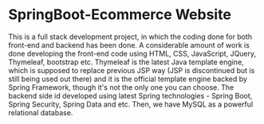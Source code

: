 # SpringBoot-Ecommerce Website
This is a full stack development project, in which the coding done for both front-end and backend has been done. A considerable amount of work is done developing the front-end code using HTML, CSS, JavaScript, JQuery, Thymeleaf, bootstrap etc. Thymeleaf is the latest Java template engine, which is supposed to replace previous JSP way (JSP is discontinued but is still being used out there) and it is the official template engine backed by Spring Framework, though it's not the only one you can choose. The backend side id developed using latest Spring technologies - Spring Boot, Spring Security, Spring Data and etc. Then, we have MySQL as a powerful relational database. 

